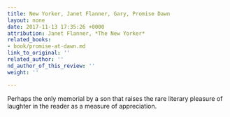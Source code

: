 ```yaml
---
title: New Yorker, Janet Flanner, Gary, Promise Dawn
layout: none
date: 2017-11-13 17:35:26 +0000
attribution: Janet Flanner, *The New Yorker*
related_books:
- book/promise-at-dawn.md
link_to_original: ''
related_author: ''
nd_author_of_this_review: ''
weight: ''

---
```

Perhaps the only memorial by a son that raises the rare literary pleasure of laughter in the reader as a measure of appreciation.